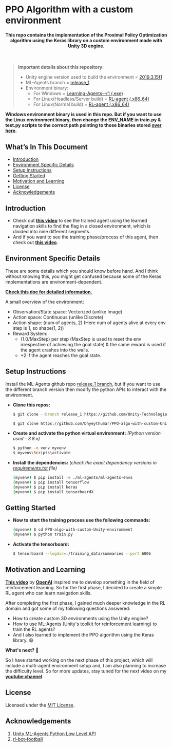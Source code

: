 # PPO Algorithm with a custom environment

<h4 align="center">
    This repo contains the implementation of the Proximal Policy Optimization algorithm using the Keras library on a custom environment made with Unity 3D engine.
</h4>
</br>

> **Important details about this repository:**
> - Unity engine version used to build the environment = [2019.3.15f1](https://unity3d.com/get-unity/download/archive)
> - ML-Agents branch = [release_1](https://github.com/Unity-Technologies/ml-agents/tree/release_1_branch)
> - Environment binary:
>      - For Windows = [Learning-Agents--r1 (.exe)](https://github.com/Dhyeythumar/PPO-algo-with-custom-Unity-environment/tree/main/rl_env_binary/Windows_build)
>      - For Linux(Headless/Server build) = [RL-agent (.x86_64)](https://github.com/Dhyeythumar/PPO-algo-with-custom-Unity-environment/tree/main/rl_env_binary/Linux_headless_build)
>      - For Linux(Normal build) = [RL-agent (.x86_64)](https://github.com/Dhyeythumar/PPO-algo-with-custom-Unity-environment/tree/main/rl_env_binary/Linux_build)

**Windows environment binary is used in this repo. But if you want to use the Linux environment binary, then change the ENV_NAME in train.py & test.py scripts to the correct path pointing to those binaries stored [over here](https://github.com/Dhyeythumar/PPO-algo-with-custom-Unity-environment/tree/main/rl_env_binary).**


## What’s In This Document
- [Introduction](#introduction)
- [Environment Specific Details](#environment-specific-details)
- [Setup Instructions](#setup-instructions)
- [Getting Started](#getting-started)
- [Motivation and Learning](#motivation-and-learning)
- [License](#license)
- [Acknowledgements](#acknowledgements)


## Introduction
- Check out [**this video**](https://youtu.be/4vwZNTagHsQ) to see the trained agent using the learned navigation skills to find the flag in a closed environment, which is divided into nine different segments.
- And if you want to see the training phase/process of this agent, then check out [**this video**](https://youtu.be/eIp36b5lBVM).


## Environment Specific Details
These are some details which you should know before hand. And I think without knowing this, you might get confused because some of the Keras implementations are environment-dependent.

[**Check this doc for detailed information.**](./Environment_Details.md)

A small overview of the environment:
- Observation/State space: Vectorized (unlike Image)
- Action space: Continuous  (unlike Discrete)
- Action shape: (num of agents, 2)   (Here num of agents alive at every env step is 1, so shape(1, 2))
- Reward System: 
    - (1.0/MaxStep) per step (MaxStep is used to reset the env irrespective of achieving the goal state) & the same reward is used if the agent crashes into the walls.
    - +2 if the agent reaches the goal state.


## Setup Instructions
Install the ML-Agents github repo [release_1 branch](https://github.com/Unity-Technologies/ml-agents/tree/release_1_branch), but if you want to use the different branch version then modify the python APIs to interact with the environment.

-   **Clone this repos:**
    ```bash
    $ git clone --branch release_1 https://github.com/Unity-Technologies/ml-agents.git

    $ git clone https://github.com/Dhyeythumar/PPO-algo-with-custom-Unity-environment.git
    ```

-   **Create and activate the python virtual environment:** _(Python version used - 3.8.x)_
    ```bash
    $ python -m venv myvenv
    $ myvenv\Scripts\activate
    ```

-   **Install the dependencies:** _(check the exact dependency versions in [requirements.txt](https://github.com/dhyeythumar/PPO-algo-with-custom-Unity-environment/blob/main/requirements.txt) file)_
    ```bash
    (myvenv) $ pip install -e ./ml-agents/ml-agents-envs
    (myvenv) $ pip install tensorflow
    (myvenv) $ pip install keras
    (myvenv) $ pip install tensorboardX
    ```


## Getting Started
-   **Now to start the training process use the following commands:**
    ```bash
    (myvenv) $ cd PPO-algo-with-custom-Unity-environment
    (myvenv) $ python train.py
    ```

-   **Activate the tensorboard:**
    ```bash
    $ tensorboard --logdir=./training_data/summaries --port 6006
    ```


## Motivation and Learning 
[**This video**](https://youtu.be/kopoLzvh5jY) by [**OpenAI**](https://openai.com/) inspired me to develop something in the field of reinforcement learning. So for the first phase, I decided to create a simple RL agent who can learn navigation skills. 

After completing the first phase, I gained much deeper knowledge in the RL domain and got some of my following questions answered:
- How to create custom 3D environments using the Unity engine?
- How to use ML-Agents (Unity's toolkit for reinforcement learning) to train the RL agents?
- And I also learned to implement the PPO algorithm using the Keras library. :smiley:

**What's next?** 🤔

So I have started working on the next phase of this project, which will include a multi-agent environment setup and, I am also planning to increase the difficulty level. So for more updates, stay tuned for the next video on my [**youtube channel**](https://www.youtube.com/channel/UCpKizIKSk8ga_LCI3e3GUig).

## License
Licensed under the [MIT License](./LICENSE).


## Acknowledgements
1. [Unity ML-Agents Python Low Level API](https://github.com/Unity-Technologies/ml-agents/blob/release_1_branch/docs/Python-API.md)
2. [rl-bot-football](https://github.com/ChintanTrivedi/rl-bot-football)

